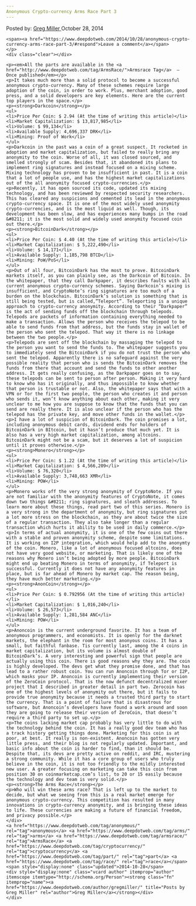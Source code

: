 ```yaml
---
Anonymous Crypto-currency Arms Race Part 3
---
```

<article class="post-listing post-7264 post type-post status-publish format-standard has-post-thumbnail hentry  tag-anonymous tag-arms tag-armsrace tag-cryptocurrency tag-race">
    <div class="post-inner">
        <span>Posted by: <a href="https://www.deepdotweb.com/author/gregmiller/" title="">Greg Miller </a></span>
    <span>October 28, 2014</span>
    
    <span><a href="https://www.deepdotweb.com/2014/10/28/anonymous-crypto-currency-arms-race-part-3/#respond">Leave a comment</a></span>
    </p>
    <div class="clear"></div>
    
    <p><em>All the parts are available in the <a href="http://www.deepdotweb.com/tag/ArmsRace/">Armsrace Tag</a>  – Once published</em></p>
    <p>It takes much more than a solid protocol to become a successful anonymous crypto-currency. Many of these schemes require large adoption of the coin, in order to work. Plus, merchant adoption, good press, and a solid developers are key elements. Here are the current top players in the space.</p>
    <p><strong>Darkcoin</strong></p>
    <ul>
    <li>Price Per Coin: $ 2.94 (At the time of writing this article)</li>
    <li>Market Capitalization: $ 13,817,985</li>
    <li>Volume: $ 99,134</li>
    <li>Available Supply: 4,696,337 DRK</li>
    <li>Mining: Proof of Work</li>
    </ul>
    <p>Darkcoin in the past was a coin of a great suspect. It rocketed in adoption and market capitalization, but failed to really bring any anonymity to the coin. Worse of all, it was closed sourced, and smelled strongly of scam. Besides that, it abandoned its plans to implement ring signatures and instead focused on a mixing scheme. Mixing technology has proven to be insufficient in past. It is a coin that a lot of people use, and has the highest market capitalizations out of the all anonymity focused crypto-currencies.</p>
    <p>Recently, it has open sourced its code, updated its mixing technology, and has been reviewed by respected security researchers. This has cleared any suspicions and cemented its lead in the anonymous crypto-currency space. It is one of the most widely used anonymity crypto-currencies, and is the most liquid as well. Though, its development has been slow, and has experiences many bumps in the road &#8211; it is the most solid and widely used anonymity focused coin out there.</p>
    <p><strong>BitcoinDark</strong></p>
    <ul>
    <li>Price Per Coin: $ 4.40 (At the time of writing this article)</li>
    <li>Market Capitalization: $ 5,222,490</li>
    <li>Volume: $ 14,171</li>
    <li>Available Supply: 1,185,798 BTCD</li>
    <li>Mining: PoW/PoS</li>
    </ul>
    <p>Out of all four, BitcoinDark has the most to prove. BitcoinDark markets itself, as you can plainly see, as the Darkcoin of Bitcoin. In the whitepaper, that they call Darkpaper, it describes faults with all current anonymous crypto-currency schemes. Saying Darkcoin’s mixing is insufficient, and CryptoNote’s ring signatures are too much of a burden on the blockchain. BitcoinDark’s solution is something that is still being tested, but is called,”Teleport”. Teleporting is a unique approach to crypto-currency anonymity. According to their “Darkpaper” is the act of sending funds off the blockchain through telepods. Telepods are packets of information containing everything needed to make a transaction. Allows the person who receives the telepod to be able to send funds from that address, but the funds stay in wallet of the person who sent the telepod. That way it there is no linkage between the two people.</p>
    <p>Telepods are sent off the blockchain by massaging the telepod to the person you want to send the funds to. The whitepaper suggests you to immediately send the BitcoinDark if you do not trust the person who sent the telepod. Apparently there is no safeguard against the very possible reality that person who is sends the BitcoinDark removes the funds from there that account and send the funds to other another address. It gets really confusing, as the Darkpaper goes on to say, these telepods can be sent to person after person. Making it very hard to know who has it originally, and thus impossible to know whether that person is trustable or not. Also, the whitepaper says that with a VPN or Tor the first two people, the person who creates it and person who sends it, won’t know anything about each other, making it very unclear to me how you are suppose to know that the funds that you can send are really there. It is also unclear if the person who has the telepod has the private key, and move other funds in the wallet.</p>
    <p>I have a lot of suspicion of BitcoinDark. The coin promises a lot, including anonymous debit cards, dividend ends for holders of BitcoinDark in BItcoin, but it hasn’t produce that much yet. It is also has a very high market capitalization, among altcoins. BitcoinDark might not be a scam, but it deserves a lot of suspicion until it proves otherwise.</p>
    <p><strong>Monero</strong></p>
    <ul>
    <li>Price Per Coin: $ 1.22 (At the time of writing this article)</li>
    <li>Market Capitalization: $ 4,566,209</li>
    <li>Volume: $ 76,320</li>
    <li>Available Supply: 3,748,663 XMR</li>
    <li>Mining: POW</li>
    </ul>
    <p>Monero works off the very strong anonymity of CryptoNote. If you are not familiar with the anonymity features of CryptoNote, it comes down two things &#8211; ring signatures, and sleath addresses. To learn more about these things, read part two of this series. Monero is a very strong in the department of anonymity, but ring signatures put a lot more stress on the blockchain, as they are about twice the size of a regular transaction. They also take longer than a regular transaction which hurts it ability to be used in daily commerce.</p>
    <p>In terms of actual anonymity, it is one of the few coins out there with a stable and proven anonymity scheme, despite some limitations. It is working on I2P integration, which would help add to the anonymty of the coin. Monero, like a lot of anonymous focused altcoins, does not have very good website, or marketing. That is likely one of the reasons why Monero isn’t being adopted by more people. BitcoinDark might end up beating Monero in terms of anonymity, if Teleport is successful. Currently it does not have any anonymity features in place, but is far ahead of Monero by market cap. The reason being, they have much better marketing.</p>
    <p><strong>AnonCoin</strong></p>
    <ul>
    <li>Price Per Coin: $ 0.792956 (At the time of writing this article)</li>
    <li>Market Capitalization: $ 1,016,240</li>
    <li>Volume: $ 26,573</li>
    <li>Available Supply: 1,281,584 ANC</li>
    <li>Mining: POW</li>
    </ul>
    <p>Anoncoin is the current underground favorite. It has a team of anonymous programmers, and economists. It is openly for the darknet markets, the elephant in the room for most anonyous coins. It has a small, but faithful fanbase. Tis currently last, among the 4 coins in market capitalization, but its volume is almost double of BitcoinDark’s. A very interesting and powerful sign that people are actually using this coin. There is good reasons why they are. The coin is highly developed. The devs get what they promise done, and that has lead to a rather robust coin. You can run Anoncoin through Tor or I2P, which masks your IP. Anoncoin is currently implementing their version of the ZeroCoin protocol. That is the now defunct decentralized mixer project that I described in greater detail in part two. Zerocoin has one of the highest levels of anonymity out there, but it fails to provide true anonymity because it needs a trusted third party to start the currency. That is a point of failure that is disastrous for software, but Anoncoin’s developers have found a work around and soon they are going to release their version of ZeroCoin, that doesn’t require a third party to set up.</p>
    <p>The coins lacking market cap probably has very little to do with the technology behind the coin. It has a really good dev team who has a track history getting things done. Marketing for this coin is at poor, at best. It really is non-existent. Anoncoin has gotten very little press, and their blog is not regularly updated. Important, and basic info about the coin is harder to find, than it should be. Despite that, its devs are pretty active on reddit, and IRC, mustering a strong community. While it has a core group of users who truly believe in the coin, it is not too friendly to the mildly interested new user. A greater focusing on marketing can take this coin from position 30 on coinmarketcap.com’s list, to 20 or 15 easily because the technology and dev team is very solid.</p>
    <p><strong>The Arms Race</strong></p>
    <p>Who will win these arms race? That is left up to the market to decide, but what we seeing from this is a real market emerge for anonymous crypto-currency. This competition has resulted in many innovations in crypto-currency anonymity, and is bringing these ideas to life. These currencies are making a future of financial freedom, and privacy possible.</p>
    </div>
    <a href="https://www.deepdotweb.com/tag/anonymous/" rel="tag">anonymous</a> <a href="https://www.deepdotweb.com/tag/arms/" rel="tag">arms</a> <a href="https://www.deepdotweb.com/tag/armsrace/" rel="tag">ArmsRace</a> <a href="https://www.deepdotweb.com/tag/cryptocurrency/" rel="tag">cryptocurrency</a> <a href="https://www.deepdotweb.com/tag/part/" rel="tag">part</a> <a href="https://www.deepdotweb.com/tag/race/" rel="tag">race</a></span> <span style="display:none" class="updated">2014-10-28</span>
    <div style="display:none" class="vcard author" itemprop="author" itemscope itemtype="http://schema.org/Person"><strong class="fn" itemprop="name"><a href="https://www.deepdotweb.com/author/gregmiller/" title="Posts by Greg Miller" rel="author">Greg Miller</a></strong></div>
    </div>
</article>

